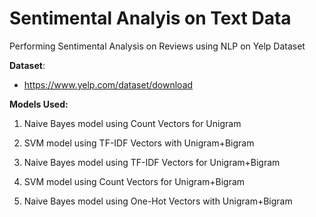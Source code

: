 # Sentimental Analyis on Text Data

Performing Sentimental Analysis on Reviews using NLP on Yelp Dataset

**Dataset**:
- https://www.yelp.com/dataset/download

**Models Used:**
1. Naive Bayes model using Count Vectors for Unigram

2. SVM model using TF-IDF Vectors with Unigram+Bigram

3. Naive Bayes model using TF-IDF Vectors for Unigram+Bigram

4. SVM model using Count Vectors for Unigram+Bigram

5. Naive Bayes model using One-Hot Vectors with Unigram+Bigram 
